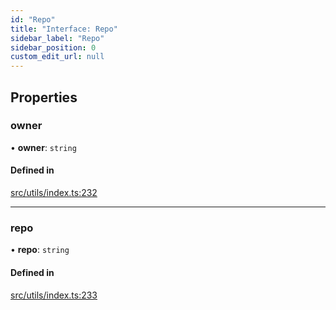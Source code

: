 ```yaml
---
id: "Repo"
title: "Interface: Repo"
sidebar_label: "Repo"
sidebar_position: 0
custom_edit_url: null
---
```


## Properties

### owner

• **owner**: `string`

#### Defined in

[src/utils/index.ts:232](https://github.com/Resnovas/smartcloud/blob/b9e22a9/src/utils/index.ts#L232)

___

### repo

• **repo**: `string`

#### Defined in

[src/utils/index.ts:233](https://github.com/Resnovas/smartcloud/blob/b9e22a9/src/utils/index.ts#L233)
